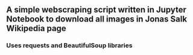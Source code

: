 ## A simple webscraping script written in Jupyter Notebook to download all images in Jonas Salk Wikipedia page
### Uses requests and BeautifulSoup libraries
